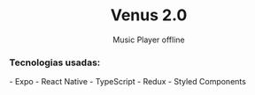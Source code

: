 <h1 align='center'>Venus 2.0</h1>
<p align='center'>Music Player offline</p>

<h3>Tecnologias usadas:</h3>
- Expo
- React Native
- TypeScript
- Redux
- Styled Components